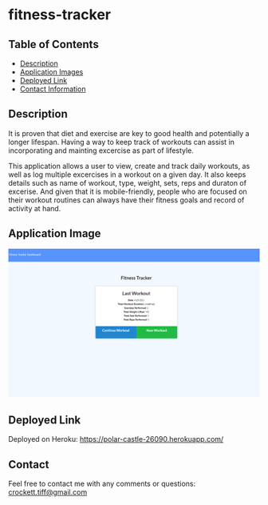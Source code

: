 # fitness-tracker 

## Table of Contents
* [Description](#description)
* [Application Images](#images)
* [Deployed Link](#link)
* [Contact Information](#contact) 

## Description 
It is proven that diet and exercise are key to good health and potentially a longer lifespan.  Having a way to keep track of workouts can assist in incorporating and mainting excercise as part of lifestyle.  

This application allows a user to view, create and track daily workouts, as well as log multiple excercises in a workout on a given day.  It also keeps details such as name of workout, type, weight, sets, reps and duraton of excerise. And given that it is mobile-friendly, people who are focused on their workout routines can always have their fitness goals and record of activity at hand. 

## Application Image

![Screenshot of app](https://github.com/tiffcrockett/fitness/blob/main/fitnessscrn.png?)


## Deployed Link

Deployed on Heroku: https://polar-castle-26090.herokuapp.com/

## Contact 
Feel free to contact me with any comments or questions:
crockett.tiff@gmail.com
















